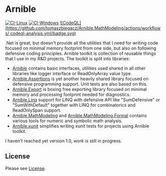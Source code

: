 ﻿# Arnible

[![CI-Linux](https://github.com/tomaszbiegacz/Arnible.MathModeling/actions/workflows/ci-linux.yml/badge.svg)](https://github.com/tomaszbiegacz/Arnible.MathModeling/actions/workflows/ci-linux.yml)
[![CI-Windows](https://github.com/tomaszbiegacz/Arnible.MathModeling/actions/workflows/ci-windows.yml/badge.svg)](https://github.com/tomaszbiegacz/Arnible.MathModeling/actions/workflows/ci-windows.yml)
[![CodeQL](https://github.com/tomaszbiegacz/Arnible.MathModeling/actions/workflows/
codeql-analysis.yml/badge.svg)](https://github.com/tomaszbiegacz/Arnible.MathModeling/actions/workflows/codeql-analysis.yml)

.Net is great, but doesn't provide all the utilities that I need for writing code focused on minimal memory footprint from one side, but also on following defensive coding principles.
Arnible toolkit is collection of reusable things that I use in my R&D projects. 
The toolkit is split into libraries:
* [Arnible](./Arnible) contains basic interfaces, utilities used shared in all other libraries like logger interface or ReadOnlyArray value type.
* [Arnible.Assertions](./Arnible.Assertions) is yet another heavily shared library focused on defensive programming support. Unit tests are also based on this.
* [Arnible.Export](./Arnible.Export) is boxing free exporting library focused on minimal memory and processing footprint needed for diagnostics.
* [Arnible.Linq](./Arnible.Linq) support for LINQ with defensive API like "SumDefensive" or "SumWithDefault" together with LINQ for combinatorics and ReadOnlySpan support.
* [Arnible.MathModeling](./Arnible.MathModeling) and [Arnible.MathModeling.Formal](./Arnible.MathModeling.Formal) contains various tools for numeric and symbolic math analysis.
* [Arnible.xunit](./Arnible.xunit) simplifies writing xunit tests for projects using Arnible toolkit.

I haven't reached yet version 1.0, work is still in progress.

## License

Please see [License](./LICENSE).

